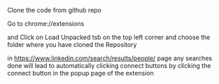 
Clone the code from github repo

Go to chrome://extensions

and Click on Load Unpacked tsb on the top left corner and choose the folder where you have cloned the Repository

in https://www.linkedin.com/search/results/people/ page any searches done will lead to automatically clicking connect buttons by clicking the connect button in the popup page of the extension
